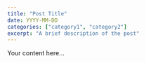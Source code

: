 ```yaml
---
title: "Post Title"
date: YYYY-MM-DD
categories: ["category1", "category2"]
excerpt: "A brief description of the post"
---
```


Your content here... 